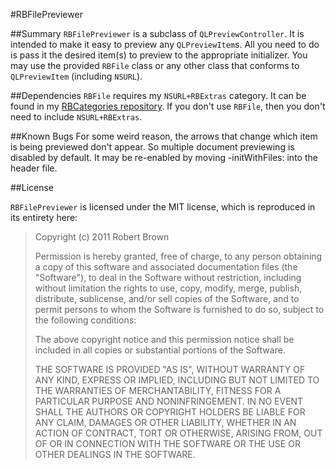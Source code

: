 #RBFilePreviewer

##Summary
`RBFilePreviewer` is a subclass of `QLPreviewController`. It is intended to make it easy to preview any `QLPreviewItem`s. All you need to do is pass it the desired item(s) to preview to the appropriate initializer. You may use the provided `RBFile` class or any other class that conforms to `QLPreviewItem` (including `NSURL`).

##Dependencies
`RBFile` requires my `NSURL+RBExtras` category. It can be found in my [RBCategories repository][1]. If you don't use `RBFile`, then you don't need to include `NSURL+RBExtras`.

##Known Bugs
For some weird reason, the arrows that change which item is being previewed don't appear. So multiple document previewing is disabled by default. It may be re-enabled by moving -initWithFiles: into the header file.

##License

`RBFilePreviewer` is licensed under the MIT license, which is reproduced in its entirety here:

>Copyright (c) 2011 Robert Brown
>
>Permission is hereby granted, free of charge, to any person obtaining a copy
>of this software and associated documentation files (the "Software"), to deal
>in the Software without restriction, including without limitation the rights
>to use, copy, modify, merge, publish, distribute, sublicense, and/or sell
>copies of the Software, and to permit persons to whom the Software is
>furnished to do so, subject to the following conditions:
>
>The above copyright notice and this permission notice shall be included in
>all copies or substantial portions of the Software.
>
>THE SOFTWARE IS PROVIDED "AS IS", WITHOUT WARRANTY OF ANY KIND, EXPRESS OR
>IMPLIED, INCLUDING BUT NOT LIMITED TO THE WARRANTIES OF MERCHANTABILITY,
>FITNESS FOR A PARTICULAR PURPOSE AND NONINFRINGEMENT. IN NO EVENT SHALL THE
>AUTHORS OR COPYRIGHT HOLDERS BE LIABLE FOR ANY CLAIM, DAMAGES OR OTHER
>LIABILITY, WHETHER IN AN ACTION OF CONTRACT, TORT OR OTHERWISE, ARISING FROM,
>OUT OF OR IN CONNECTION WITH THE SOFTWARE OR THE USE OR OTHER DEALINGS IN
>THE SOFTWARE.

  [1]: https://github.com/rob-brown/RBCategories
